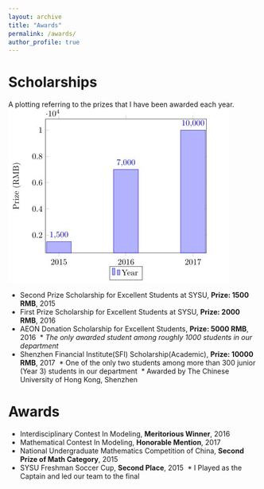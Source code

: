 ```yaml
---
layout: archive
title: "Awards"
permalink: /awards/
author_profile: true
---
```


Scholarships
======

A plotting referring to the prizes that I have been awarded each year. <br/>
<img src='/images/scholarship.JPG'>

* Second Prize Scholarship for Excellent Students at SYSU, **Prize: 1500 RMB**, 2015
* First Prize Scholarship for Excellent Students at SYSU, **Prize: 2000 RMB**, 2016
* AEON Donation Scholarship for Excellent Students, **Prize: 5000 RMB**, 2016
  * _The only awarded student among roughly 1000 students in our department_
* Shenzhen Financial Institute(SFI) Scholarship(Academic), **Prize: 10000 RMB**, 2017
  * One of the only two students among more than 300 junior (Year 3) students in our department
  * Awarded by The Chinese University of Hong Kong, Shenzhen
  

Awards
======
* Interdisciplinary Contest In Modeling, **Meritorious Winner**, 2016
* Mathematical Contest In Modeling, **Honorable Mention**, 2017
* National Undergraduate Mathematics Competition of China, **Second Prize of Math Category**, 2015
* SYSU Freshman Soccer Cup, **Second Place**, 2015
  * I Played as the Captain and led our team to the final

